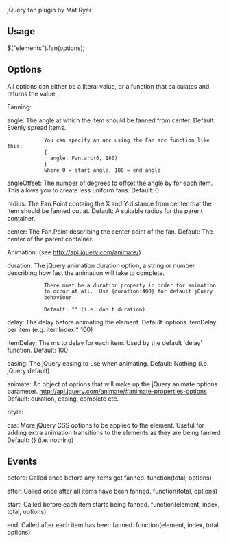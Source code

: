 
jQuery fan plugin
by Mat Ryer

Usage
-----

  $("elements").fan(options);

Options
-------

All options can either be a literal value, or a function that
calculates and returns the value.

Fanning:

  angle:        The angle at which the item should be fanned from center.
                Default: Evenly spread items.

                You can specify an arc using the Fan.arc function like this:
                {
                  angle: Fan.arc(0, 180)
                }
                where 0 = start angle, 180 = end angle

  angleOffset:  The number of degrees to offset the angle by for each
                item.  This allows you to create less uniform fans.
                Default: 0

  radius:       The Fan.Point containg the X and Y distance from center
                that the item should be fanned out at.
                Default: A suitable radius for the parent container.

  center:       The Fan.Point describing the center point of the fan.
                Default: The center of the parent container.

Animation: (see http://api.jquery.com/animate/)

  duration:     The jQuery animation duration option, a string or number
                describing how fast the animation will take to complete.

                There must be a duration property in order for animation
                to occur at all.  Use {duration:400} for default jQuery
                behaviour.

                Default: "" (i.e. don't duration)

  delay:        The delay before animating the element.
                Default: options.itemDelay per item (e.g. itemIndex * 100)

  itemDelay:    The ms to delay for each item.  Used by the default 'delay'
                function.
                Default: 100

  easing:       The jQuery easing to use when animating.
                Default: Nothing (i.e. jQuery default)

  animate:      An object of options that will make up the jQuery animate
                options parameter. http://api.jquery.com/animate/#animate-properties-options
                Default: duration, easing, complete etc.

Style:

  css:          More jQuery CSS options to be applied to the element.  Useful
                for adding extra animation transitions to the elements as they
                are being fanned.
                Default: {} (i.e. nothing)

Events
------

  before:       Called once before any items get fanned.
                function(total, options) 

  after:        Called once after all items have been fanned.
                function(total, options)

  start:        Called before each item starts being fanned.
                function(element, index, total, options)

  end:          Called after each item has been fanned.
                function(element, index, total, options)
